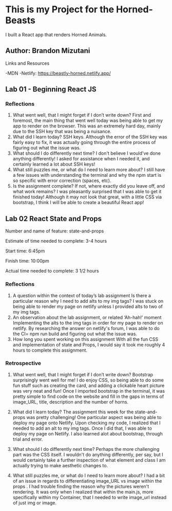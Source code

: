 # This is my Project for the Horned-Beasts

I built a React app that renders Horned Animals.

## Author: Brandon Mizutani

Links and Resources

  -MDN
  -Netlify: https://beastly-horned.netlify.app/

## Lab 01 - Beginning React JS

### Reflections

1. What went well, that I might forget if I don’t write down?
  First and foremost, the main thing that went well today was being able to get my app to render on the browser. This was an extremely hard day, mainly due to the SSH key that was being a nuisance.
2. What did I learn today?
  SSH keys. Although the error of the SSH key was fairly easy to fix, it was actually going through the entire process of figuring out what the issue was.
3. What should I do differently next time?
  I don't believe I would've done anything differently! I asked for assistance when I needed it, and certainly learned a lot about SSH keys!
4. What still puzzles me, or what do I need to learn more about?
  I still have a few issues with understanding the terminal and why the npm start is so specific with error correction (spaces, etc).
5. Is the assignment complete? If not, where exactly did you leave off, and what work remains?
  I was pleasantly surprised that I was able to get it finished today! Although it may not look that great, with a little CSS via bootstrap, I think I will be able to create a beautiful React app!

## Lab 02 React State and Props

Number and name of feature: state-and-props

Estimate of time needed to complete: 3-4 hours

Start time: 6:45pm

Finish time: 10:00pm

Actual time needed to complete: 3 1/2 hours

### Reflections

1. A question within the context of today’s lab assignment
 Is there a particular reason why I need to add alts to my img tags? I was stuck on being able to render my page on netlify unless I provided alts to two of my img tags.
2. An observation about the lab assignment, or related ‘Ah-hah!’ moment
  Implementing the alts to the img tags in order for my page to render on netlify. By researching the answer on netlify's forum, I was able to do the CI= npm run build and figuring out what the issue was.
3. How long you spent working on this assignment
With all the fun CSS and implementation of state and Props, I would say it took me roughly 4 hours to complete this assignment.

### Retrospective

1. What went well, that I might forget if I don’t write down?
  Bootstrap surprisingly went well for me! I do enjoy CSS, so being able to do some fun stuff such as creating the card, and adding a clickable heart picture was very neat and fun! Once I imported bootstrap in the terminal, it was pretty simple to find code on the website and fill in the gaps in terms of image_URL, title, description and the number of horns.

2. What did I learn today?
  The assignment this week for the state-and-props was pretty challenging! One particular aspect was being able to deploy my page onto Netlify. Upon checking my code, I realized that I needed to add an alt to my img tags. Once I did that, I was able to deploy my page on Netlify. I also learned alot about bootstrap, through trial and error.

3. What should I do differently next time?
  Perhaps the more challenging part was the CSS itself. I wouldn't do anything differently, per say, but I would certainly take a further inspection of what element and class I am actually trying to make aesthetic changes to.

4. What still puzzles me, or what do I need to learn more about?
  I had a bit of an issue in regards to differentiating image_URL vs image within the props . I had trouble finding the reason why the pictures weren't rendering. It was only when I realized that within the main.js, more specifically within my Container, that I needed to write image_url instead of just img or image.